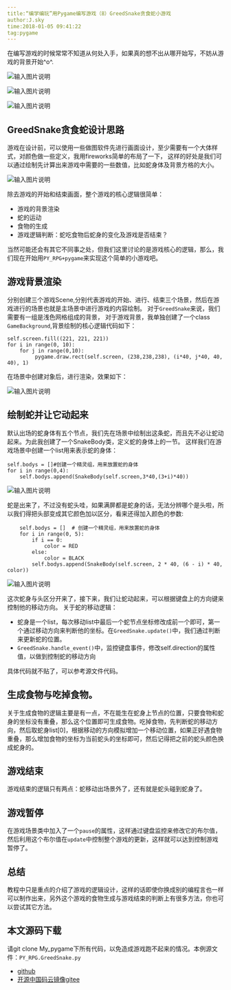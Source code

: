 ```yaml
---
title:“编学编玩”用Pygame编写游戏（8）GreedSnake贪食蛇小游戏
author:J.sky
time:2018-01-05 09:41:22
tag:pygame
---
```


在编写游戏的时候常常不知道从何处入手，如果真的想不出从哪开始写，不妨从游戏的背景开始^o^.

![输入图片说明](assets/images/media/upload/2018/01/Snip20180105_16.png)

![输入图片说明](assets/images/media/upload/2018/01/Snip20180105_17.png)

![输入图片说明](assets/images/media/upload/2018/01/Snip20180105_18.png)

## GreedSnake贪食蛇设计思路

游戏在设计前，可以使用一些做图软件先进行画面设计，至少需要有一个大体样式，对颜色做一些定义，我用fireworks简单的布局了一下，
这样的好处是我们可以通过绘制先计算出来游戏中需要的一些数值，比如蛇身体及背景方格的大小。

![输入图片说明](assets/images/media/upload/2018/01/Snip20180104_13.png)


除去游戏的开始和结束画面，整个游戏的核心逻辑很简单：

+ 游戏的背景渲染
+ 蛇的运动
+ 食物的生成
+ 游戏逻辑判断：蛇吃食物后蛇身的变化及游戏是否结束？

当然可能还会有其它不同事之处，但我们这里讨论的是游戏核心的逻辑，那么，我们现在开始用`PY_RPG+pygame`来实现这个简单的小游戏吧。


## 游戏背景渲染

分别创建三个游戏Scene,分别代表游戏的开始、进行、结束三个场景，然后在游戏进行的场景也就是主场景中进行游戏的内容绘制。
对于`GreedSnake`来说，我们需要有一组是浅色网格组成的背景，
对于游戏背景，我单独创建了一个class `GameBackground`,背景绘制的核心逻辑代码如下：

    self.screen.fill((221, 221, 221))
    for i in range(0, 10):
        for j in range(0,10):
             pygame.draw.rect(self.screen, (238,238,238), (i*40, j*40, 40, 40), 1)

在场景中创建对象后，进行渲染，效果如下：

![输入图片说明](assets/images/media/upload/2018/01/Snip20180104_12.png)


## 绘制蛇并让它动起来

默认出场的蛇身体有五个节点，我们先在场景中绘制出这条蛇，而且先不必让蛇动起来。为此我创建了一个SnakeBody类，定义蛇的身体上的一节。
这样我们在游戏场景中创建一个list用来表示蛇的身体：

    self.bodys = []#创建一个精灵组，用来放置蛇的身体
    for i in range(0,4):
        self.bodys.append(SnakeBody(self.screen,3*40,(3+i)*40))

![输入图片说明](assets/images/media/upload/2018/01/Snip20180104_14.png)

蛇是出来了，不过没有蛇头哇，如果满屏都是蛇身的话，无法分辨哪个是头啦，所以我们得把头部变成其它颜色加以区分，看来还得加入颜色的参数:

        self.bodys = []  # 创建一个精灵组，用来放置蛇的身体
        for i in range(0, 5):
            if i == 0:
                color = RED
            else:
                color = BLACK
            self.bodys.append(SnakeBody(self.screen, 2 * 40, (6 - i) * 40, color))


![输入图片说明](assets/images/media/upload/2018/01/Snip20180104_15.png)

这次蛇身与头区分开来了，接下来，我们让蛇动起来，可以根据键盘上的方向键来控制他的移动方向。
关于蛇的移动逻辑：

+ 蛇身是一个list，每次移动list中最后一个蛇节点坐标修改成前一个即可，第一个通过移动方向来判断他的坐标。在`GreedSnake.update()`中，我们通过判断来更新蛇的位置。
+ `GreedSnake.handle_event()`中，监控键盘事件，修改self.direction的属性值，以做到控制蛇的移动方向

具体代码就不贴了，可以参考源文件代码。

## 生成食物与吃掉食物。

关于生成食物的逻辑主要是有一点，不在能生在蛇身上节点的位置，只要食物和蛇身的坐标没有重叠，那么这个位置即可生成食物。吃掉食物，先判断蛇的移动方向，然后取蛇身list[0]，根据移动的方向模拟增加一个移动位置，如果正好遇食物重叠，那么增加食物的坐标为当前蛇头的坐标即可，然后记得把之前的蛇头颜色换成蛇身的。

## 游戏结束

游戏结束的逻辑只有两点：蛇移动出场景外了，还有就是蛇头碰到蛇身了。

## 游戏暂停

在游戏场景类中加入了一个`pause`的属性，这样通过键盘监控来修改它的布尔值，然后利用这个布尔值在`update`中控制整个游戏的更新，这样就可以达到控制游戏暂停了。

## 总结

教程中只是重点的介绍了游戏的逻辑设计，这样的话即使你换成别的编程言也一样可以制作出来，另外这个游戏的食物生成与游戏结束的判断上有很多方法，你也可以尝试其它方法。

## 本文源码下载

请git clone My_pygame下所有代码，以免造成游戏跑不起来的情况。本例源文件：`PY_RPG.GreedSnake.py`

+ [github](https://github.com/bosichong/My_pygame/tree/master/PY_RPG/demo)
+ [开源中国码云镜像gitee](https://gitee.com/J_Sky/My_pygame/tree/master/PY_RPG/demo)